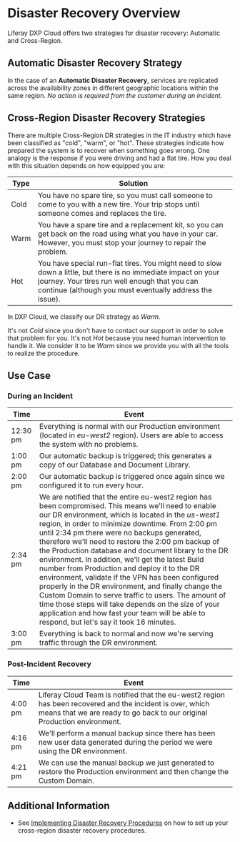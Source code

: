 # Disaster Recovery Overview

Liferay DXP Cloud offers two strategies for disaster recovery: Automatic and Cross-Region.

## Automatic Disaster Recovery Strategy

In the case of an **Automatic Disaster Recovery**, services are replicated across the availability zones in different geographic locations within the same region. _No action is required from the customer during an incident._

## Cross-Region Disaster Recovery Strategies

There are multiple Cross-Region DR strategies in the IT industry which have been classified as "cold", "warm", or "hot". These strategies indicate how prepared the system is to recover when something goes wrong. One analogy is the response if you were driving and had a flat tire. How you deal with this situation depends on how equipped you are:

| Type | Solution |
| --- | ---  |
| Cold | You have no spare tire, so you must call someone to come to you with a new tire. Your trip stops until someone comes and replaces the tire. |
| Warm | You have a spare tire and a replacement kit, so you can get back on the road using what you have in your car. However, you must stop your journey to repair the problem. |
| Hot | You have special run-flat tires. You might need to slow down a little, but there is no immediate impact on your journey. Your tires run well enough that you can continue (although you must eventually address the issue). |

In DXP Cloud, we classify our DR strategy as _Warm_.

It's not _Cold_ since you don't have to contact our support in order to solve that problem for you. It's not _Hot_ because you need human intervention to handle it. We consider it to be _Warm_ since we provide you with all the tools to realize the procedure.

## Use Case

### During an Incident

| Time | Event |
| --- | --- |
| 12:30 pm | Everything is normal with our Production environment (located in _eu-west2_ region). Users are able to access the system with no problems. |
| 1:00 pm | Our automatic backup is triggered; this generates a copy of our Database and Document Library. |
| 2:00 pm | Our automatic backup is triggered once again since we configured it to run every hour. |
| 2:34 pm | We are notified that the entire eu-west2 region has been compromised. This means we'll need to enable our DR environment, which is located in the _us-west1_ region, in order to minimize downtime. From 2:00 pm until 2:34 pm there were no backups generated, therefore we'll need to restore the 2:00 pm backup of the Production database and document library to the DR environment. In addition, we'll get the latest Build number from Production and deploy it to the DR environment, validate if the VPN has been configured properly in the DR environment, and finally change the Custom Domain to serve traffic to users. The amount of time those steps will take depends on the size of your application and how fast your team will be able to respond, but let's say it took 16 minutes. |
| 3:00 pm | Everything is back to normal and now we're serving traffic through the DR environment. |

### Post-Incident Recovery

| Time | Event |
| --- | --- |
| 4:00 pm | Liferay Cloud Team is notified that the eu-west2 region has been recovered and the incident is over, which means that we are ready to go back to our original Production environment. |
| 4:16 pm | We'll perform a manual backup since there has been new user data generated during the period we were using the DR environment. |
| 4:21 pm | We can use the manual backup we just generated to restore the Production environment and then change the Custom Domain. |

## Additional Information

* See [Implementing Disaster Recovery Procedures](./implementing-disaster-recovery-procedures.md) on how to set up your cross-region disaster recovery procedures.
